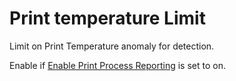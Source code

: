 # Print temperature Limit

Limit on Print Temperature anomaly for detection.

Enable if [Enable Print Process Reporting](ppr_enable.md) is set to on.
